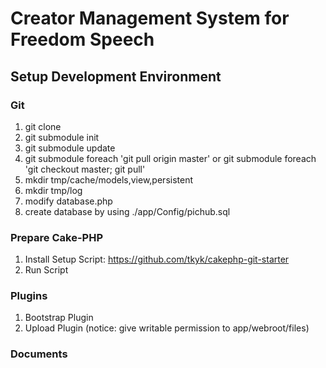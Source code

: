 Creator Management System for Freedom Speech
========================
## Setup Development Environment
### Git
1. git clone
2. git submodule init
3. git submodule update
4. git submodule foreach 'git pull origin master' or git submodule foreach 'git checkout master; git pull'
5. mkdir tmp/cache/models,view,persistent
6. mkdir tmp/log
7. modify database.php
8. create database by using ./app/Config/pichub.sql

### Prepare Cake-PHP
1. Install Setup Script: https://github.com/tkyk/cakephp-git-starter
2. Run Script

### Plugins
1. Bootstrap Plugin
2. Upload Plugin (notice: give writable permission to app/webroot/files)

### Documents
